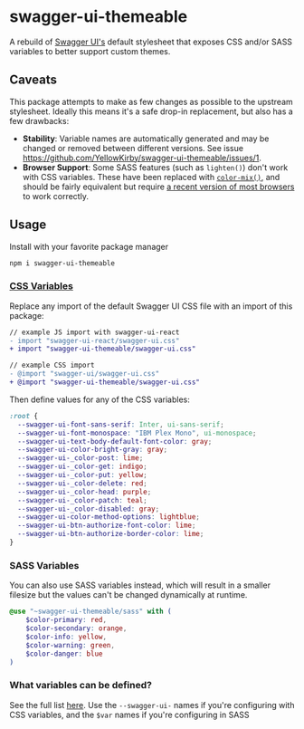 # swagger-ui-themeable

A rebuild of [Swagger UI's](https://github.com/swagger-api/swagger-ui) default stylesheet that exposes CSS and/or SASS variables to better support custom themes.

## Caveats

This package attempts to make as few changes as possible to the upstream stylesheet. Ideally this means it's a safe drop-in replacement, but also has a few drawbacks:
- **Stability**: Variable names are automatically generated and may be changed or removed between different versions. See issue https://github.com/YellowKirby/swagger-ui-themeable/issues/1.
- **Browser Support**: Some SASS features (such as `lighten()`) don't work with CSS variables. These have been replaced with [`color-mix()`](https://developer.mozilla.org/en-US/docs/Web/CSS/color_value/color-mix), and should be fairly equivalent but require [a recent version of most browsers](https://caniuse.com/?search=color-mix) to work correctly.

## Usage

Install with your favorite package manager

```sh
npm i swagger-ui-themeable
```

### [CSS Variables](https://developer.mozilla.org/en-US/docs/Web/CSS/Using_CSS_custom_properties)

Replace any import of the default Swagger UI CSS file with an import of this package:

```diff
// example JS import with swagger-ui-react
- import "swagger-ui-react/swagger-ui.css"
+ import "swagger-ui-themeable/swagger-ui.css"

// example CSS import
- @import "swagger-ui/swagger-ui.css"
+ @import "swagger-ui-themeable/swagger-ui.css"
```


Then define values for any of the CSS variables:

```css
:root {
  --swagger-ui-font-sans-serif: Inter, ui-sans-serif;
  --swagger-ui-font-monospace: "IBM Plex Mono", ui-monospace;
  --swagger-ui-text-body-default-font-color: gray;
  --swagger-ui-color-bright-gray: gray;
  --swagger-ui-_color-post: lime;
  --swagger-ui-_color-get: indigo;
  --swagger-ui-_color-put: yellow;
  --swagger-ui-_color-delete: red;
  --swagger-ui-_color-head: purple;
  --swagger-ui-_color-patch: teal;
  --swagger-ui-_color-disabled: gray;
  --swagger-ui-color-method-options: lightblue;
  --swagger-ui-btn-authorize-font-color: lime;
  --swagger-ui-btn-authorize-border-color: lime;
}
```

### SASS Variables

You can also use SASS variables instead, which will result in a smaller filesize but the values can't be changed dynamically at runtime.

```scss
@use "~swagger-ui-themeable/sass" with (
    $color-primary: red,
    $color-secondary: orange,
    $color-info: yellow,
    $color-warning: green,
    $color-danger: blue
)
```

### What variables can be defined?
See the full list [here](./main.scss). Use the `--swagger-ui-` names if you're configuring with CSS variables, and the `$var` names if you're configuring in SASS
